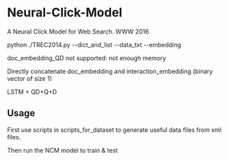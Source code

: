 # Neural-Click-Model
A Neural Click Model for Web Search. WWW 2016

python ./TREC2014.py --dict_and_list --data_txt --embedding

doc_embedding_QD not supported: not enough memory

Directly concatenate doc_embedding and interaction_embedding (binary vector of size 1)

LSTM + QD+Q+D

## Usage

First use scripts in scripts_for_dataset to generate useful data files from xml files.

Then run the NCM model to train & test